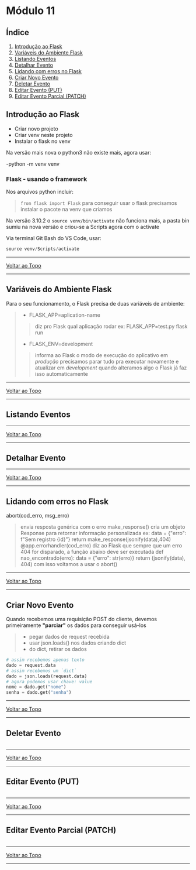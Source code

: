 # Módulo 11

## Índice

   1. [Introdução ao Flask](#objetos-imutáveis)
   2. [Variáveis do Ambiente Flask](#objetos-mutáveis)
   3. [Listando Eventos](#definindo-classes)
   4. [Detalhar Evento](#herança)
   5. [Lidando com erros no Flask](#exercícios)
   6. [Criar Novo Evento](#exercícios)
   7. [Deletar Evento](#exercícios)
   8. [Editar Evento (PUT)](#exercícios)
   9. [Editar Evento Parcial (PATCH)](#exercícios)

## Introdução ao Flask

- Criar novo projeto
- Criar venv neste projeto
- Instalar o flask no venv

Na versão mais nova o python3 não existe mais, agora usar:

-python -m venv venv

### Flask - usando o framework

Nos arquivos python incluir:

> `from flask import Flask`
> para conseguir usar o flask
> precisamos instalar o pacote
> na venv que criamos

Na versão 3.10.2 o `source venv/bin/activate` não funciona mais, a pasta bin sumiu na nova versão e criou-se a Scripts agora com o activate

Via terminal Git Bash do VS Code, usar:

```python
source venv/Scripts/activate
```

---

[Voltar ao Topo](#m%C3%B3dulo-11)

---

## Variáveis do Ambiente Flask

Para o seu funcionamento, o Flask precisa de duas variáveis de ambiente:

> - FLASK_APP=aplication-name
> >diz pro Flask qual aplicação rodar
> >ex: FLASK_APP=test.py flask run
> - FLASK_ENV=development
> >informa ao Flask o modo de execução do
> >aplicativo
> >em *produção* precisamos parar tudo pra 
> >executar novamente e atualizar
> >em *development* quando alteramos algo
> >o Flask já faz isso automaticamente


---

[Voltar ao Topo](#m%C3%B3dulo-11)

---

## Listando Eventos



---

[Voltar ao Topo](#m%C3%B3dulo-11)

---

## Detalhar Evento



---

[Voltar ao Topo](#m%C3%B3dulo-11)

---

## Lidando com erros no Flask

abort(cod_erro, msg_erro)
> envia resposta genérica com o erro
make_response()
> cria um objeto Response para retornar
> informação personalizada
> ex:
> data = {"erro": f"Sem registro {id}"}
> return make_response(jsonify(data),404)
@app.errorhandler(cod_erro)
> diz ao Flask que sempre que um erro 404
> for disparado, a função abaixo deve ser
> executada
> def nao_encontrado(erro):
>   data = {"erro": str(erro)}
>   return (jsonify(data), 404)
> com isso voltamos a usar o abort()

---

[Voltar ao Topo](#m%C3%B3dulo-11)

---

## Criar Novo Evento

Quando recebemos uma requisição POST do cliente, devemos primeiramente **"parciar"** os dados para conseguir usá-los

> - pegar dados de request recebida
> - usar json.loads() nos dados criando dict
> - do dict, retirar os dados

```python
# assim recebemos apenas texto
dado = request.data
# assim recebemos um `dict`
dado = json.loads(request.data)
# agora podemos usar chave: value
nome = dado.get("nome")
senha = dado.get("senha")
```

---

[Voltar ao Topo](#m%C3%B3dulo-11)

---

## Deletar Evento



```python

```

---

[Voltar ao Topo](#m%C3%B3dulo-11)

---

## Editar Evento (PUT)



```python

```

---

[Voltar ao Topo](#m%C3%B3dulo-11)

---

## Editar Evento Parcial (PATCH)



```python

```

---

[Voltar ao Topo](#m%C3%B3dulo-11)

---

